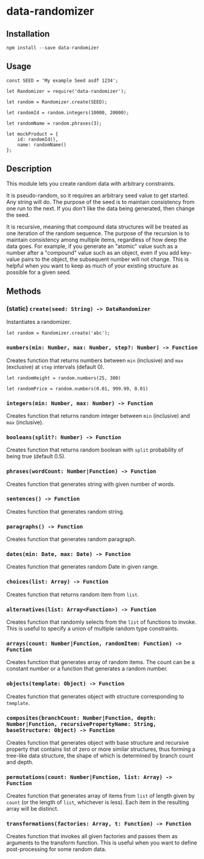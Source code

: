 # data-randomizer

## Installation

`npm install --save data-randomizer`

## Usage

```
const SEED = 'My example Seed asdf 1234';

let Randomizer = require('data-randomizer');

let random = Randomizer.create(SEED);

let randomId = random.integers(10000, 20000);

let randomName = random.phrases(3);

let mockProduct = {
    id: randomId(),
    name: randomName()
};
```

## Description

This module lets you create random data with arbitrary constraints.

It is pseudo-random, so it requires an arbitrary seed value to get started. Any string will do.
The purpose of the seed is to maintain consistency from one run to the next.
If you don't like the data being generated, then change the seed.

It is recursive, meaning that compound data structures will be treated as one iteration of the random sequence.
The purpose of the recursion is to maintain consistency among multiple items, regardless of how deep the data goes.
For example, if you generate an "atomic" value such as a number after a "compound" value such as an object,
even if you add key-value pairs to the object, the subsequent number will not change.
This is helpful when you want to keep as much of your existing structure as possible for a given seed.

## Methods

### (static) `create(seed: String) -> DataRandomizer`

Instantiates a randomizer.

`let random = Randomizer.create('abc');`

### `numbers(min: Number, max: Number, step?: Number) -> Function`

Creates function that returns numbers between `min` (inclusive) and `max` (exclusive)
at `step` intervals (default 0).

`let randomHeight = random.numbers(25, 300)`

`let randomPrice = random.numbers(0.01, 999.99, 0.01)`

### `integers(min: Number, max: Number) -> Function`

Creates function that returns random integer between `min` (inclusive) and `max` (inclusive).

### `booleans(split?: Number) -> Function`

Creates function that returns random boolean with `split` probability of being true (default 0.5).

### `phrases(wordCount: Number|Function) -> Function`

Creates function that generates string with given number of words.

### `sentences() -> Function`

Creates function that generates random string.

### `paragraphs() -> Function`

Creates function that generates random paragraph.

### `dates(min: Date, max: Date) -> Function`

Creates function that generates random Date in given range.

### `choices(list: Array) -> Function`

Creates function that returns random item from `list`.

### `alternatives(list: Array<Function>) -> Function`

Creates function that randomly selects from the `list` of functions to invoke.
This is useful to specify a union of multiple random type constraints.

### `arrays(count: Number|Function, randomItem: Function) -> Function`

Creates function that generates array of random items.
The count can be a constant number or a function that generates a random number.

### `objects(template: Object) -> Function`

Creates function that generates object with structure corresponding to `template`.

### `composites(branchCount: Number|Function, depth: Number|Function, recursivePropertyName: String, baseStructure: Object) -> Function`

Creates function that generates object with base structure and recursive property that contains list of zero or more similar structures,
thus forming a tree-like data structure, the shape of which is determined by branch count and depth.

### `permutations(count: Number|Function, list: Array) -> Function`

Creates function that generates array of items from `list` of length given by `count`
(or the length of `list`, whichever is less).
Each item in the resulting array will be distinct.

### `transformations(factories: Array, t: Function) -> Function`

Creates function that invokes all given factories and passes them as arguments to the transform function.
This is useful when you want to define post-processing for some random data.
